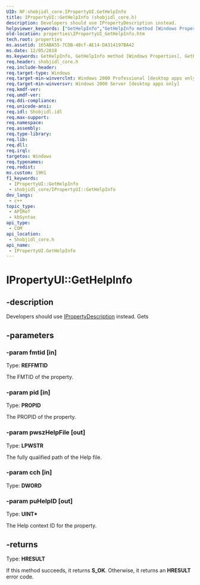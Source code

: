 ```yaml
---
UID: NF:shobjidl_core.IPropertyUI.GetHelpInfo
title: IPropertyUI::GetHelpInfo (shobjidl_core.h)
description: Developers should use IPropertyDescription instead.
helpviewer_keywords: ["GetHelpInfo","GetHelpInfo method [Windows Properties]","GetHelpInfo method [Windows Properties]","IPropertyUI interface","IPropertyUI interface [Windows Properties]","GetHelpInfo method","IPropertyUI.GetHelpInfo","IPropertyUI::GetHelpInfo","_shell_IPropertyUI_GetHelpInfo","properties.IPropertyUI_GetHelpInfo","shell.IPropertyUI_GetHelpInfo","shobjidl_core/IPropertyUI::GetHelpInfo"]
old-location: properties\IPropertyUI_GetHelpInfo.htm
tech.root: properties
ms.assetid: 165ABA55-7CDB-48cf-AE14-DA314197BA42
ms.date: 12/05/2018
ms.keywords: GetHelpInfo, GetHelpInfo method [Windows Properties], GetHelpInfo method [Windows Properties],IPropertyUI interface, IPropertyUI interface [Windows Properties],GetHelpInfo method, IPropertyUI.GetHelpInfo, IPropertyUI::GetHelpInfo, _shell_IPropertyUI_GetHelpInfo, properties.IPropertyUI_GetHelpInfo, shell.IPropertyUI_GetHelpInfo, shobjidl_core/IPropertyUI::GetHelpInfo
req.header: shobjidl_core.h
req.include-header: 
req.target-type: Windows
req.target-min-winverclnt: Windows 2000 Professional [desktop apps only]
req.target-min-winversvr: Windows 2000 Server [desktop apps only]
req.kmdf-ver: 
req.umdf-ver: 
req.ddi-compliance: 
req.unicode-ansi: 
req.idl: Shobjidl.idl
req.max-support: 
req.namespace: 
req.assembly: 
req.type-library: 
req.lib: 
req.dll: 
req.irql: 
targetos: Windows
req.typenames: 
req.redist: 
ms.custom: 19H1
f1_keywords:
 - IPropertyUI::GetHelpInfo
 - shobjidl_core/IPropertyUI::GetHelpInfo
dev_langs:
 - c++
topic_type:
 - APIRef
 - kbSyntax
api_type:
 - COM
api_location:
 - Shobjidl_core.h
api_name:
 - IPropertyUI.GetHelpInfo
---
```


# IPropertyUI::GetHelpInfo


## -description

Developers should use <a href="/windows/desktop/api/propsys/nn-propsys-ipropertydescription">IPropertyDescription</a> instead. Gets

## -parameters

### -param fmtid [in]

Type: <b>REFFMTID</b>

The FMTID of the property.

### -param pid [in]

Type: <b>PROPID</b>

The PROPID of the property.

### -param pwszHelpFile [out]

Type: <b>LPWSTR</b>

The fully qualified path of the Help file.

### -param cch [in]

Type: <b>DWORD</b>

### -param puHelpID [out]

Type: <b>UINT*</b>

The Help context ID for the property.

## -returns

Type: <b>HRESULT</b>

If this method succeeds, it returns <b>S_OK</b>. Otherwise, it returns an <b>HRESULT</b> error code.